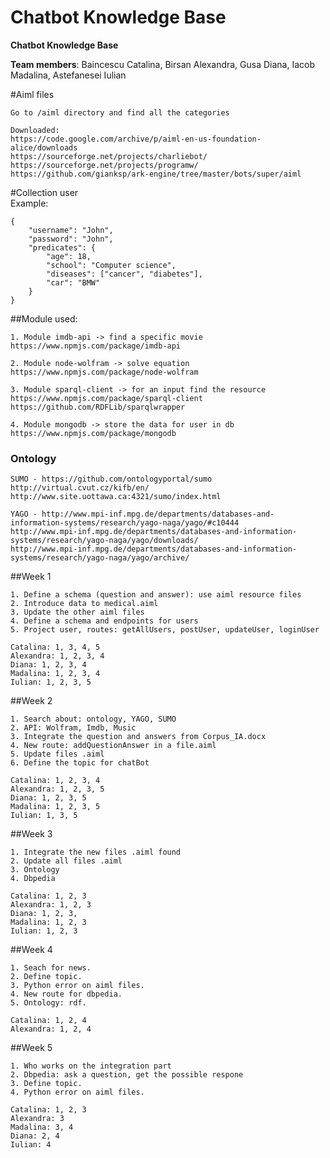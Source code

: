 # Chatbot Knowledge Base

<b>Chatbot Knowledge Base</b>

__Team members__: Baincescu Catalina, Birsan Alexandra, Gusa Diana, Iacob Madalina, Astefanesei Iulian

#Aiml files 

	Go to /aiml directory and find all the categories
	
	Downloaded: 
	https://code.google.com/archive/p/aiml-en-us-foundation-alice/downloads
	https://sourceforge.net/projects/charliebot/
	https://sourceforge.net/projects/programw/
	https://github.com/gianksp/ark-engine/tree/master/bots/super/aiml

	
#Collection user	
Example:

	{
		"username": "John",
		"password": "John",
		"predicates": {
			"age": 18,
			"school": "Computer science",
			"diseases": ["cancer", "diabetes"],
			"car": "BMW"
		}
	}

##Module used:
	
	1. Module imdb-api -> find a specific movie  
	https://www.npmjs.com/package/imdb-api
	
	2. Module node-wolfram -> solve equation
	https://www.npmjs.com/package/node-wolfram
	
	3. Module sparql-client -> for an input find the resource
	https://www.npmjs.com/package/sparql-client
	https://github.com/RDFLib/sparqlwrapper
	
	4. Module mongodb -> store the data for user in db
	https://www.npmjs.com/package/mongodb
	

### Ontology
	
	SUMO - https://github.com/ontologyportal/sumo
	http://virtual.cvut.cz/kifb/en/
	http://www.site.uottawa.ca:4321/sumo/index.html
	
	YAGO - http://www.mpi-inf.mpg.de/departments/databases-and-information-systems/research/yago-naga/yago/#c10444
	http://www.mpi-inf.mpg.de/departments/databases-and-information-systems/research/yago-naga/yago/downloads/
	http://www.mpi-inf.mpg.de/departments/databases-and-information-systems/research/yago-naga/yago/archive/
	

##Week 1

	1. Define a schema (question and answer): use aiml resource files        	
	2. Introduce data to medical.aiml     					 
	3. Update the other aiml files        					 
	4. Define a schema and endpoints for users				  
	5. Project user, routes: getAllUsers, postUser, updateUser, loginUser   
	
	Catalina: 1, 3, 4, 5
	Alexandra: 1, 2, 3, 4
	Diana: 1, 2, 3, 4
	Madalina: 1, 2, 3, 4
	Iulian: 1, 2, 3, 5
	
##Week 2

	1. Search about: ontology, YAGO, SUMO
	2. API: Wolfram, Imdb, Music
	3. Integrate the question and answers from Corpus_IA.docx
	4. New route: addQuestionAnswer in a file.aiml
	5. Update files .aiml
	6. Define the topic for chatBot
	
	Catalina: 1, 2, 3, 4
	Alexandra: 1, 2, 3, 5
	Diana: 1, 2, 3, 5
	Madalina: 1, 2, 3, 5
	Iulian: 1, 3, 5
	
##Week 3

	1. Integrate the new files .aiml found
	2. Update all files .aiml
	3. Ontology
	4. Dbpedia 
	
	Catalina: 1, 2, 3
	Alexandra: 1, 2, 3
	Diana: 1, 2, 3, 
	Madalina: 1, 2, 3
	Iulian: 1, 2, 3
	
##Week 4
	
	1. Seach for news.
	2. Define topic.
	3. Python error on aiml files.
	4. New route for dbpedia.
	5. Ontology: rdf.
	
	Catalina: 1, 2, 4
	Alexandra: 1, 2, 4
	
##Week 5

	1. Who works on the integration part
	2. Dbpedia: ask a question, get the possible respone
	3. Define topic.
	4. Python error on aiml files.
	
	Catalina: 1, 2, 3
	Alexandra: 3
	Madalina: 3, 4
	Diana: 2, 4
	Iulian: 4
	
